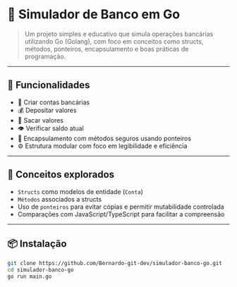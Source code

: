 # 🏦 Simulador de Banco em Go

> Um projeto simples e educativo que simula operações bancárias utilizando Go (Golang), com foco em conceitos como structs, métodos, ponteiros, encapsulamento e boas práticas de programação.

---

## 🚀 Funcionalidades

- 📂 Criar contas bancárias
- 💰 Depositar valores
- 💸 Sacar valores
- 👁️ Verificar saldo atual
- 🔐 Encapsulamento com métodos seguros usando ponteiros
- ⚙️ Estrutura modular com foco em legibilidade e eficiência

---

## 🧠 Conceitos explorados

- `Structs` como modelos de entidade (`Conta`)
- `Métodos` associados a structs
- Uso de `ponteiros` para evitar cópias e permitir mutabilidade controlada
- Comparações com JavaScript/TypeScript para facilitar a compreensão

---

## 📦 Instalação

```bash
git clone https://github.com/Bernardo-git-dev/simulador-banco-go.git
cd simulador-banco-go
go run main.go
